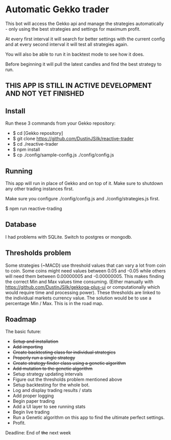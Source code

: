 # Automatic Gekko trader
This bot will access the Gekko api and manage the strategies automatically - only using the best strategies and settings for maximum profit.

At every first interval it will search for better settings with the current config and at every second interval it will test all strategies again.

You will also be able to run it in backtest mode to see how it does.

Before beginning it will pull the latest candles and find the best strategy to run.

## THIS APP IS STILL IN ACTIVE DEVELOPMENT AND NOT YET FINISHED

## Install

Run these 3 commands from your Gekko repository:

- $ cd [Gekko repository]
- $ git clone https://github.com/DustinJSilk/reactive-trader
- $ cd ./reactive-trader
- $ npm install
- $ cp ./config/sample-config.js ./config/config.js

## Running

This app will run in place of Gekko and on top of it. Make sure to shutdown any other trading instances first.

Make sure you configure ./config/config.js and ./config/strategies.js first.

$ npm run reactive-trading


## Database

I had problems with SQLite. Switch to postgres or mongodb.

## Thresholds problem

Some strategies (~MACD) use threshold values that can vary a lot from coin to coin.
Some coins might need values between 0.05 and -0.05 while others will need them between 0.00000005 and -0.00000005.
This makes finding the correct Min and Max values time consuming. (Either manually with https://github.com/DustinJSilk/gekkoga-plus-ui or computationally which would require time and processing power).
These thresholds are linked to the individual markets currency value.
The solution would be to use a percentage Min / Max. This is in the road map.

## Roadmap

The basic future:

- ~~Setup and installation~~
- ~~Add importing~~
- ~~Create backtesting class for individual strategies~~
- ~~Properly run a single strategy~~
- ~~Create strategy finder class using a genetic algorithm~~
- ~~Add mutation to the genetic algorithm~~
- Setup strategy updating intervals
- Figure out the thresholds problem mentioned above
- Setup backtesting for the whole bot.
- Log and display trading results / stats
- Add proper logging
- Begin paper trading
- Add a UI layer to see running stats
- Begin live trading
- Run a Genetic algorithm on this app to find the ultimate perfect settings.
- Profit.

Deadline: End of ~~the~~ next week
